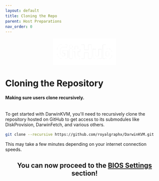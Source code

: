 ```yaml
---
layout: default
title: Cloning the Repo
parent: Host Preparations
nav_order: 0
---
```


<p align="center">
  <img width="40%" height="40%" src="../../assets/GitHub_Logo_White.png">
</p>

# Cloning the Repository
#### Making sure users clone recursively.

<br>
To get started with DarwinKVM, you'll need to recursively clone the repository hosted on GitHub to get access to its submodules like DiskProvision, DarwinFetch, and various others.

```bash
git clone --recursive https://github.com/royalgraphx/DarwinKVM.git
```

This may take a few minutes depending on your internet connection speeds.

<h2 align="center">You can now proceed to the <a href="01-BIOS">BIOS Settings</a> section!</h2>
